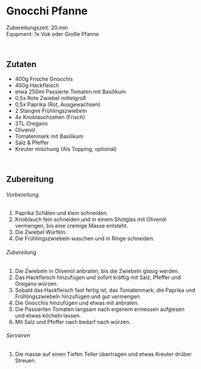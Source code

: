# Gnocchi Pfanne
Zubereitungszeit: 20.min\
Equpment: 1x Vok oder Große Pfanne

&nbsp;

## Zutaten
- 400g Frische Gnocchis
- 400g Hackfleisch
- etwa 250ml Passierte Tomaten mit Basilikum
- 0,5x Rote Zwiebel mittelgroß
- 0,5x Paprika (Rot, Ausgewachsen)
- 2 Stangne Frühlingszwiebeln 
- 4x Knoblauchzehen (Frisch)
- 3TL Oregano
- Olivenöl
- Tomatenmark mit Basilikum
- Salz & Pfeffer
- Kreuter mischung (Als Topping, optional)

&nbsp;

## Zubereitung
###### Vorbereitung.
1. Paprika Schälen und klein schneiden.
1. Knoblauch fein schneiden und in einem Shotglas mit Olivenöl vermengen, bis eine cremige Masse entsteht.
1. Die Zwiebel Würfeln.
1. Die Frühlingszwiebeln waschen und in Ringe schneiden.
###### Zubereitung
1. Die Zwiebeln in Olivenöl anbraten, bis die Zwiebeln glasig werden.
1. Das Hackfleisch hinzufügen und sofort kräftig mit Salz, Pfeffer und Oregano würzen.
1. Sobald das Hackfleisch fast fertig ist, das Tomatenmark, die Paprika und Frühlingszwiebeln hinzufügen und gut vermengen.
1. Die Gnocchis hinzufügen und etwas mit anbraten.
1. Die Passierten Tomaten langsam nach eigenem ermessen aufgiesen und etwas köcheln lassen.
1. Mit Salz und Pfeffer nach bedarf nach würzen.
###### Servieren
1. Die masse auf einen Tiefen Teller übertragen und etwas Kreuter drüber Streuen.

